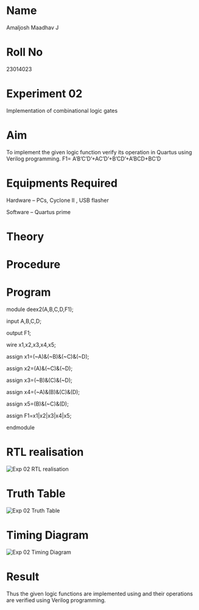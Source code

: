 # Name
Amaljosh Maadhav J
# Roll No
23014023
# Experiment 02
Implementation of combinational logic gates
# Aim
To implement the given logic function verify its operation in Quartus using Verilog programming.
 F1= A’B’C’D’+AC’D’+B’CD’+A’BCD+BC’D
# Equipments Required
Hardware – PCs, Cyclone II , USB flasher

Software – Quartus prime
# Theory
# Procedure
# Program
module deex2(A,B,C,D,F1);

input A,B,C,D;

output F1;

wire x1,x2,x3,x4,x5;

assign x1=(~A)&(~B)&(~C)&(~D);

assign x2=(A)&(~C)&(~D);

assign x3=(~B)&(C)&(~D);

assign x4=(~A)&(B)&(C)&(D);

assign x5=(B)&(~C)&(D);

assign F1=x1|x2|x3|x4|x5;

endmodule
# RTL realisation
![Exp 02 RTL realisation](https://github.com/amal-2006/Experiment--02-Implementation-of-combinational-logic-/assets/148410730/bce0eba8-f13d-4d55-8627-74b6c130b0d5)

# Truth Table
![Exp 02 Truth Table](https://github.com/amal-2006/Experiment--02-Implementation-of-combinational-logic-/assets/148410730/85e547b6-1c5e-4c80-8ed1-f281fa2b589b)

# Timing Diagram
![Exp 02 Timing Diagram](https://github.com/amal-2006/Experiment--02-Implementation-of-combinational-logic-/assets/148410730/6fb71a8b-96a8-4403-abf9-0adc920492af)

# Result
Thus the given logic functions are implemented using  and their operations are verified using Verilog programming.








 

 
 
 




 


